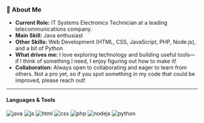 ### 👋 About Me

- **Current Role:** IT Systems Electronics Technician at a leading telecommunications company.
- **Main Skill:** Java enthusiast
- **Other Skills:** Web Development (HTML, CSS, JavaScript, PHP, Node.js), and a bit of Python
- **What drives me:** I love exploring technology and building useful tools— if I think of something I need, I enjoy figuring out how to make it!
- **Collaboration:** Always open to collaborating and eager to learn from others. Not a pro yet, so if you spot something in my code that could be improved, please reach out!

---

<h4>Languages & Tools</h4>
<p>
  <img src="https://img.shields.io/badge/Java-ED8B00?style=for-the-badge&logo=openjdk&logoColor=white" alt="java" />
  <img src="https://img.shields.io/badge/JavaScript-323330?style=for-the-badge&logo=javascript&logoColor=F7DF1E" alt="js" />
  <img src="https://img.shields.io/badge/HTML5-E34F26?style=for-the-badge&logo=html5&logoColor=white" alt="html" />
  <img src="https://img.shields.io/badge/CSS3-1572B6?style=for-the-badge&logo=css3&logoColor=white" alt="css" />
  <img src="https://img.shields.io/badge/PHP-777BB4?style=for-the-badge&logo=php&logoColor=white" alt="php" />
  <img src="https://img.shields.io/badge/Node.js-339933?style=for-the-badge&logo=nodedotjs&logoColor=white" alt="nodejs" />
  <img src="https://img.shields.io/badge/Python-3776AB?style=for-the-badge&logo=python&logoColor=white" alt="python" />
</p>
